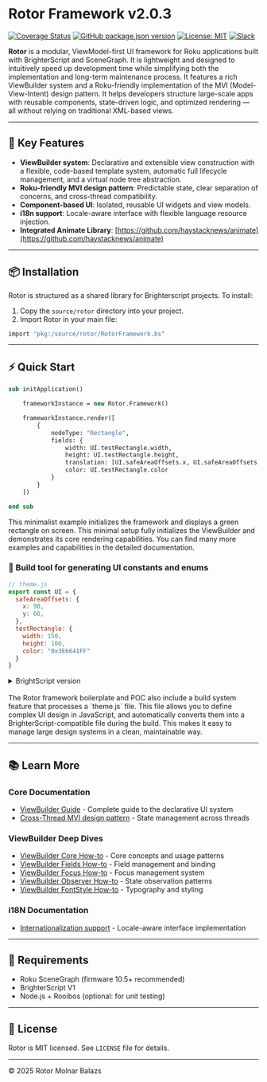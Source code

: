 # Rotor Framework v2.0.3

[![Coverage Status](https://coveralls.io/repos/github/mobalazs/rotor-framework/badge.svg?branch=main)](https://coveralls.io/github/mobalazs/rotor-framework?branch=main)
[![GitHub package.json version](https://img.shields.io/github/package-json/v/mobalazs/rotor-framework)](https://github.com/mobalazs/rotor-framework/packages)
[![License: MIT](https://img.shields.io/badge/License-MIT-yellow.svg)](https://opensource.org/licenses/MIT)
[![Slack](https://img.shields.io/badge/Slack-RokuDevelopers-4A154B?logo=slack)](https://rokudevelopers.slack.com)

**Rotor** is a modular, ViewModel-first UI framework for Roku applications built with BrighterScript and SceneGraph. It is lightweight and designed to intuitively speed up development time while simplifying both the implementation and long-term maintenance process. It features a rich ViewBuilder system and a Roku-friendly implementation of the MVI (Model-View-Intent) design pattern. It helps developers structure large-scale apps with reusable components, state-driven logic, and optimized rendering — all without relying on traditional XML-based views.

---

## 🚀 Key Features

* **ViewBuilder system**: Declarative and extensible view construction with a flexible, code-based template system, automatic full lifecycle management, and a virtual node tree abstraction.
* **Roku-friendly MVI design pattern**: Predictable state, clear separation of concerns, and cross-thread compatibility.
* **Component-based UI**: Isolated, reusable UI widgets and view models.
* **i18n support**: Locale-aware interface with flexible language resource injection.
* **Integrated Animate Library**: [https://github.com/haystacknews/animate](https://github.com/haystacknews/animate)

---

## 📦 Installation

Rotor is structured as a shared library for Brighterscript projects. To install:

1. Copy the `source/rotor` directory into your project.
2. Import Rotor in your main file:

```vb
import "pkg:/source/rotor/RotorFramework.bs"
```

---

## ⚡ Quick Start

```vb
sub initApplication()

    frameworkInstance = new Rotor.Framework()

    frameworkInstance.render([
        {
            nodeType: "Rectangle",
            fields: {
                width: UI.testRectangle.width,
                height: UI.testRectangle.height,
                translation: [UI.safeAreaOffsets.x, UI.safeAreaOffsets.y],
                color: UI.testRectangle.color
            }
        }
    ])

end sub
```

This minimalist example initializes the framework and displays a green rectangle on screen. This minimal setup fully initializes the ViewBuilder and demonstrates its core rendering capabilities. You can find many more examples and capabilities in the detailed documentation.

### 🧩 Build tool for generating UI constants and enums

```js
// theme.js
export const UI = {
  safeAreaOffsets: {
    x: 90,
    y: 60,
  },
  testRectangle: {
    width: 150,
    height: 100,
    color: "0x3E6641FF"
  }
}
```

<details>
<summary>BrightScript version</summary>

```vb
namespace UI

    enum safeAreaOffsets
        x = 90
        y = 60
    end enum

    enum testRectangle
        width = 150
        height = 100
        color = "0x3E6641FF"
    end enum

end namespace
```

</details>
<br>
The Rotor framework boilerplate and POC also include a build system feature that processes a `theme.js` file. This file allows you to define complex UI design in JavaScript, and automatically converts them into a BrighterScript-compatible file during the build. This makes it easy to manage large design systems in a clean, maintainable way.

---

## 📚 Learn More

### Core Documentation
* [ViewBuilder Guide](docs/view-builder.md) - Complete guide to the declarative UI system
* [Cross-Thread MVI design pattern](docs/cross-thread-mvi.md) - State management across threads

### ViewBuilder Deep Dives
* [ViewBuilder Core How-to](docs/view-builder-core-howto.md) - Core concepts and usage patterns
* [ViewBuilder Fields How-to](docs/view-builder-fields-howto.md) - Field management and binding
* [ViewBuilder Focus How-to](docs/view-builder-focus-howto.md) - Focus management system
* [ViewBuilder Observer How-to](docs/view-builder-observer-howto.md) - State observation patterns
* [ViewBuilder FontStyle How-to](docs/view-builder-fontstyle-howto.md) - Typography and styling

### i18N Documentation
* [Internationalization support](i18n-support.md) - Locale-aware interface implementation

---

## 🔧 Requirements

* Roku SceneGraph (firmware 10.5+ recommended)
* BrighterScript V1
* Node.js + Rooibos (optional: for unit testing)

---

## 📄 License

Rotor is MIT licensed. See `LICENSE` file for details.

---

© 2025 Rotor Molnar Balazs

